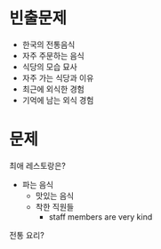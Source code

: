 # 빈출문제
- 한국의 전통음식
- 자주 주문하는 음식
- 식당의 모습 묘사
- 자주 가는 식당과 이유
- 최근에 외식한 경험
- 기억에 남는 외식 경험

# 문제

최애 레스토랑은?
- 파는 음식 
	- 맛있는 음식
	- 착한 직원들
		- staff members are very kind

전통 요리?
